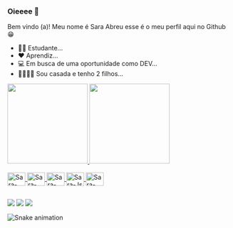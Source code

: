 ### Oieeee 👋


Bem vindo (a)! Meu nome é Sara Abreu esse é o meu perfil aqui no Github 😁 

- 👩‍🎓  Estudante...
- ❤ Aprendiz...
- 💻 Em busca de uma oportunidade como  DEV...
- 👨‍👨‍👦‍👦 Sou casada e tenho 2 filhos...

<div align="start">
  <a href="https://github.com/saradiene">
  <img height="180em" src="https://github-readme-stats.vercel.app/api?username=saradiene&show_icons=true&theme=dracula&include_all_commits=true&count_private=true"/>
  <img height="180em" src="https://github-readme-stats.vercel.app/api/top-langs/?username=saradiene&layout=compact&langs_count=7&theme=dracula"/>
</div>
  
<div style="display: inline_block"><br>
  <img align="center" alt="Sara-Python" height="30" width="40" src="https://icongr.am/devicon/python-original.svg?size=148&color=currentColor">
  <img align="center" alt="Sara-HTML" height="30" width="40" src="https://icongr.am/devicon/html5-original.svg?size=148&color=currentColor">
  <img align="center" alt="Sara-CSS" height="30" width="40" src="https://icongr.am/devicon/css3-original.svg?size=148&color=currentColor">
  <img align="center" alt="Sara-Js" height="30" width="40" src="https://icongr.am/devicon/javascript-original.svg?size=148&color=currentColor">
  <img align="center" alt="Sara-Java" height="30" width="40" src="https://icongr.am/devicon/java-original.svg?size=148&color=currentColor">

</div>
  
  ##
 
<div> 
    <a href="https://instagram.com/saradyenne" target="_blank"><img src="https://img.shields.io/badge/-Instagram-%23E4405F?style=for-the-badge&logo=instagram&logoColor=white" target="_blank"></a>
  <a href = "mailto:webpro.sara@gmail.com"><img src="https://img.shields.io/badge/-Gmail-%23333?style=for-the-badge&logo=gmail&logoColor=white" target="_blank"></a>
  <a href="https://www.linkedin.com/in/sara-diene-abreu/" target="_blank"><img src="https://img.shields.io/badge/-LinkedIn-%230077B5?style=for-the-badge&logo=linkedin&logoColor=white" target="_blank"></a> 
 
  ![Snake animation](https://github.com/saradiene/saradiene/blob/output/github-contribution-grid-snake.svg)
 
</div>
